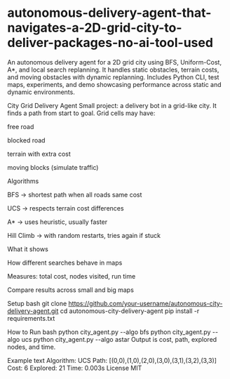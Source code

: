 # autonomous-delivery-agent-that-navigates-a-2D-grid-city-to-deliver-packages-no-ai-tool-used
An autonomous delivery agent for a 2D grid city using BFS, Uniform-Cost, A*, and local search replanning. It handles static obstacles, terrain costs, and moving obstacles with dynamic replanning. Includes Python CLI, test maps, experiments, and demo showcasing performance across static and dynamic environments.

City Grid Delivery Agent
Small project: a delivery bot in a grid-like city. It finds a path from start to goal.
Grid cells may have:

free road

blocked road

terrain with extra cost

moving blocks (simulate traffic)

Algorithms

BFS → shortest path when all roads same cost

UCS → respects terrain cost differences

A* → uses heuristic, usually faster

Hill Climb → with random restarts, tries again if stuck

What it shows

How different searches behave in maps

Measures: total cost, nodes visited, run time

Compare results across small and big maps

Setup
bash
git clone https://github.com/your-username/autonomous-city-delivery-agent.git
cd autonomous-city-delivery-agent
pip install -r requirements.txt


How to Run
bash
python city_agent.py --algo bfs
python city_agent.py --algo ucs
python city_agent.py --algo astar
Output is cost, path, explored nodes, and time.

Example
text
Algorithm: UCS
Path: [(0,0),(1,0),(2,0),(3,0),(3,1),(3,2),(3,3)]
Cost: 6
Explored: 21
Time: 0.003s
License
MIT

